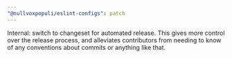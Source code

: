 ```yaml
---
"@nullvoxpopuli/eslint-configs": patch
---
```


Internal: switch to changeset for automated release. This gives more control over the release process, and alleviates contributors from needing to know of any conventions about commits or anything like that.
